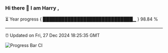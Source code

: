### Hi there 👋 I am Harry , 

⏳ Year progress { █████████████████████████████▁ } 98.84 %

---

⏰ Updated on Fri, 27 Dec 2024 18:25:35 GMT

![Progress Bar CI](https://github.com/duykhang68/duykhang68/workflows/Progress%20Bar%20CI/badge.svg)
